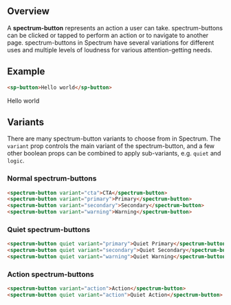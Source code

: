 ## Overview

A **spectrum-button** represents an action a user can take. spectrum-buttons can be clicked or tapped to perform an action or to navigate to another page. spectrum-buttons in Spectrum have several variations for different uses and multiple levels of loudness for various attention-getting needs.

## Example

```html
<sp-button>Hello world</sp-button>
```

<sp-button>Hello world</sp-button>

## Variants

There are many spectrum-button variants to choose from in Spectrum. The `variant` prop controls the main variant of the spectrum-button, and a few other boolean props can be combined to apply sub-variants, e.g. `quiet` and `logic`.

### Normal spectrum-buttons

```html
<spectrum-button variant="cta">CTA</spectrum-button>
<spectrum-button variant="primary">Primary</spectrum-button>
<spectrum-button variant="secondary">Secondary</spectrum-button>
<spectrum-button variant="warning">Warning</spectrum-button>
```

### Quiet spectrum-buttons

```html
<spectrum-button quiet variant="primary">Quiet Primary</spectrum-button>
<spectrum-button quiet variant="secondary">Quiet Secondary</spectrum-button>
<spectrum-button quiet variant="warning">Quiet Warning</spectrum-button>
```

### Action spectrum-buttons

```html
<spectrum-button variant="action">Action</spectrum-button>
<spectrum-button quiet variant="action">Quiet Action</spectrum-button>
```

<!--
### Tool spectrum-buttons

<spectrum-button variant="tool" icon={<Brush />} aria-label="Brush" />

```jsx
<spectrum-button variant="tool" icon={<Brush />} aria-label="Brush" />
```

### Logic spectrum-buttons

<spectrum-button logic variant="and">And</spectrum-button>
<spectrum-button logic variant="or">Or</spectrum-button>

```jsx
<spectrum-button logic variant="and">And</spectrum-button>
<spectrum-button logic variant="or">Or</spectrum-button>
```

## Content

spectrum-buttons can have a label, and icon, or both. An icon is provided by passing an icon component to the `icon` prop. A label can either be provided as a child to the spectrum-button, or through the `label` prop.

<spectrum-button variant="primary">Label only</spectrum-button>
<spectrum-button variant="primary" icon={<Bell />}>Icon + Label</spectrum-button>
<spectrum-button variant="primary" icon={<Bell />} aria-label="Bell" />

```jsx
<spectrum-button variant="primary">Label only</spectrum-button>
<spectrum-button variant="primary" icon={<Bell />}>Icon + Label</spectrum-button>
<spectrum-button variant="primary" icon={<Bell />} />
```

## States

In addition to the variant, spectrum-buttons have a number of props for controlling their visual state. All spectrum-button variants support the `disabled` prop, which applies a disabled style to the spectrum-button, and also prevents clicks from activating it. The `action` and `tool` variants also support the `selected` prop to apply a selected appearance to the spectrum-button.

<spectrum-button variant="action">Normal</spectrum-button>
<spectrum-button variant="action" disabled>Disabled</spectrum-button>
<spectrum-button variant="action" selected>Selected</spectrum-button>

```jsx
<spectrum-button variant="action">Normal</spectrum-button>
<spectrum-button variant="action" disabled>Disabled</spectrum-button>
<spectrum-button variant="action" selected>Selected</spectrum-button>
```

## Handling Events

Events handlers for clicks and other user actions can be registered on a `spectrum-button` just as a normal `spectrum-button` element in React.

```jsx
<spectrum-button onClick={e => alert('spectrum-button clicked!')}>Click me!</spectrum-button>
```

<spectrum-button onClick={e => alert('spectrum-button clicked!')}>Click me!</spectrum-button>

## Internationalization

To internationalize a spectrum-button, a localized string should be passed to the `label` prop of the spectrum-button, or as a child.

## Accessibility

spectrum-buttons are accessible by default, rendered in HTML using the `<spectrum-button>` element.

### Labelling icon-only spectrum-buttons

For an icon-only spectrum-button, an alternative text label must be provided to identify the control for accessibility. This should be added using the `aria-label` prop on the spectrum-button element.

<spectrum-button
  variant="tool"
  icon={<StepBackward />}
  aria-label="Step Backward" />
<spectrum-button
  variant="tool"
  icon={<Play />}
  aria-label="Play" />
<spectrum-button
  variant="tool"
  icon={<StepForward />}
  aria-label="Step Forward" />

```jsx
<spectrum-button
  variant="tool"
  icon={<StepBackward />}
  aria-label="Step Backward" />
<spectrum-button
  variant="tool"
  icon={<Play />}
  aria-label="Play" />
<spectrum-button
  variant="tool"
  icon={<StepForward />}
  aria-label="Step Forward" />
```

### autoFocus

The `autoFocus` prop sets focus to the spectrum-button when the component mounts. This is useful for setting focus to a specific spectrum-button when a Popover or Dialog opens.

```jsx
<spectrum-button autoFocus>Confirm</spectrum-button>
``` -->
